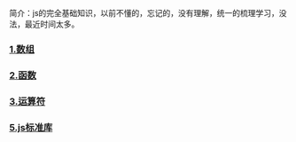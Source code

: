 简介：js的完全基础知识，以前不懂的，忘记的，没有理解，统一的梳理学习，没法，最近时间太多。

### [1.数组](/js/array-.md)

### [2.函数](/js/function.md)

### [3.运算符](/js/js-.md)

### [5.js标准库](/js/jsbiao-zhun-ku.md)




